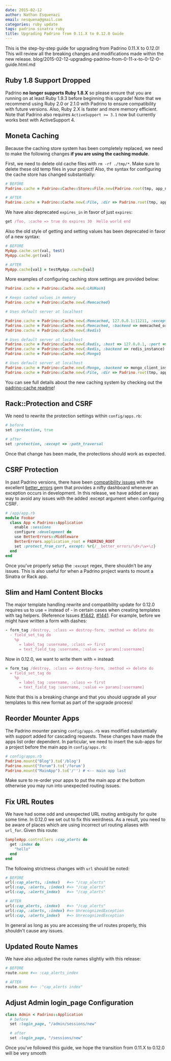 ```yaml
---
date: 2015-02-12
author: Nathan Esquenazi
email: nesquena@gmail.com
categories: ruby update
tags: padrino sinatra ruby
title: Upgrading Padrino from 0.11.X to 0.12.0 Guide
---
```


This is the step-by-step guide for upgrading from Padrino 0.11.X to 0.12.0! This will review all the breaking changes and modifications made within the new release.
blog/2015-02-12-upgrading-padrino-from-0-11-x-to-0-12-0-guide.html.md

## Ruby 1.8 Support Dropped

Padrino **no longer supports Ruby 1.8.X** so please ensure that you are running on at least Ruby 1.9.3 before beginning this upgrade! Note that we recommend using Ruby 2.0 or 2.1.0 with Padrino to ensure compatibility with future versions. Also, Ruby 2.X is faster and more memory efficient. Note that Padrino also requires `ActiveSupport >= 3.1` now but currently works best with ActiveSupport 4.

## Moneta Caching

Because the caching store system has been completely replaced, we need to make the following changes **if you are using the caching module**.

First, we need to delete old cache files with `rm -rf ./tmp/*`. Make sure to delete these old temp files in your project! Also, the syntax for configuring the cache store has changed substantially:


```ruby
# BEFORE
Padrino.cache = Padrino::Cache::Store::File.new(Padrino.root(tmp, app_name, cache)

# AFTER
Padrino.cache = Padrino::Cache.new(:File, :dir => Padrino.root(tmp, app_name.to_s, cache))
```


We have also deprecated `expires_in` in favor of just `expires`:

```ruby
get /foo, :cache => true do expires 30  Hello world end
```


Also the old style of getting and setting values has been deprecated in favor of a new syntax:

```ruby
# BEFORE
MyApp.cache.set(val, test)
MyApp.cache.get(val)

# AFTER
MyApp.cache[val] = testMyApp.cache[val]
```


More examples of configuring caching store settings are provided below:


```ruby
Padrino.cache = Padrino::Cache.new(:LRUHash)

# Keeps cached values in memory
Padrino.cache = Padrino::Cache.new(:Memcached)

# Uses default server at localhost

Padrino.cache = Padrino::Cache.new(:Memcached, 127.0.0.1:11211, :exception_retry_limit => 1)
Padrino.cache = Padrino::Cache.new(:Memcached, :backend => memcached_or_dalli_instance)
Padrino.cache = Padrino::Cache.new(:Redis)

# Uses default server at localhost
Padrino.cache = Padrino::Cache.new(:Redis, :host => 127.0.0.1, :port => 6379, :db => 0)
Padrino.cache = Padrino::Cache.new(:Redis, :backend => redis_instance)
Padrino.cache = Padrino::Cache.new(:Mongo)

# Uses default server at localhost
Padrino.cache = Padrino::Cache.new(:Mongo, :backend => mongo_client_instance)
Padrino.cache = Padrino::Cache.new(:File, :dir => Padrino.root(tmp, app_name.to_s, cache))
```


You can see full details about the new caching system by checking out the [padrino-cache readme](guides/features/padrino-cache/ "padrino-cache readme")!


## Rack::Protection and CSRF

We need to rewrite the protection settings within `config/apps.rb`:


```ruby
# before
set :protection, true

# after
set :protection, :except => :path_traversal
```


Once that change has been made, the protections should work as expected.


## CSRF Protection

In past Padrino versions, there have been [compatibility issues](https://github.com/padrino/padrino-framework/issues/1489 "compatibility issues") with the excellent [better_errors](https://web.archive.org/web/20150208055316/https://github.com/charliesome/better_errors "better_errors") gem that provides a nifty dashboard whenever an exception occurs in development. In this release, we have added an easy way to avoid any issues with the added :except argument when configuring CSRF.


```ruby
# /app/app.rb
module Foobar
  class App < Padrino::Application
    enable :sessions
    configure :development do
    use BetterErrors::Middleware
    BetterErrors.application_root = PADRINO_ROOT
    set :protect_from_csrf, except: %r{/__better_errors/\d+/\w+\z}
  end
end
```


Once you've properly setup the `:except` regex, there shouldn't be any issues. This is also useful for when a Padrino project wants to mount a Sinatra or Rack app.


## Slim and Haml Content Blocks

The major template handling rewrite and compatibility update for 0.12.0 requires us to use = instead of - in certain cases when creating templates with tag helpers. (Reference Issues [#1442](https://github.com/padrino/padrino-framework/pull/1442 "#1442"), [#1441](https://github.com/padrino/padrino-framework/pull/1441 "#1441"). For example, before we might have written a form with dashes:


```ruby
- form_tag /destroy, :class => destroy-form, :method => delete do
  - field_set_tag do
    %p
      = label_tag :username, :class => first
      = text_field_tag :username, :value => params[:username]
```


Now in 0.12.0, we want to write them with = instead:


```ruby
= form_tag /destroy, :class => destroy-form, :method => delete do
  = field_set_tag do
    %p
      = label_tag :username, :class => first
      = text_field_tag :username, :value => params[:username]
```


Note that this is a breaking change and that you should upgrade all your templates to this new format as part of the upgrade process!


## Reorder Mounter Apps

The Padrino mounter parsing `config/apps.rb` was modified substantially with support added for cascading requests. These changes have made the apps list order dependent. In particular, we need to insert the sub-apps for a project before the main app in `config/apps.rb`:


```ruby
# config/apps.rb
Padrino.mount("Blog").to('/blog')
Padrino.mount("Forum").to('/forum')
Padrino.mount("MainApp").to('/'') # <-- main app last
```


Make sure to re-order your apps to put the main app at the bottom otherwise you may run into unexpected routing issues.


## Fix URL Routes

We have had some odd and unexpected URL routing ambiguity for quite some time. In 0.12.0 we set out to fix this weirdness. As a result, you need to be aware of places which are using incorrect url routing aliases with `url_for`. Given this route:


```ruby
SampleApp.controllers :cap_alerts do
  get :index do
    "hello"
  end
end
```


The following strictness changes with `url` should be noted:


```ruby
# BEFORE
url(:cap_alerts, :index)   #=> "/cap_alerts"
url(:cap, :alerts, :index) #=> "/cap_alerts"
url(:cap, :alerts_index)   #=> "/cap_alerts"

# AFTER
url(:cap_alerts, :index)   #=> "/cap_alerts"
url(:cap, :alerts, :index) #=> UnrecognizedException
url(:cap, :alerts_index)   #=> UnrecognizedException
```


In general as long as you are accessing the url routes properly, this shouldn't cause any issues.


## Updated Route Names

We have also adjusted the route names slightly with this release:


```ruby
# BEFORE
route.name #=> :cap_alerts_index

# AFTER
route.name #=> :"cap_alerts index"
```


## Adjust Admin login_page Configuration

```ruby
class Admin < Padrino::Application
  # before
  set :login_page, "/admin/sessions/new"

  # after
  set :login_page, "/sessions/new"
```


Once you've followed this guide, we hope the transition from 0.11.X to 0.12.0 will be very smooth

